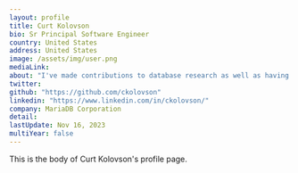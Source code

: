 ```yaml
---
layout: profile
title: Curt Kolovson
bio: Sr Principal Software Engineer
country: United States
address: United States
image: /assets/img/user.png
mediaLink:
about: "I've made contributions to database research as well as having been a practitioner developing or using DBMS technology. My work and expertise includes storage engines, indexing techniques, transactions, logging and recovery, high availability, disaster recovery, replication, spatial databases including Geographic Information Systems (GIS), temporal (historical) databases such as time-series databases, object-oriented DBMS, performance tuning and troubleshooting, etc. I was part of the original team that developed Postgres in the mid- to late-1980s at UC Berkeley, under the leadership of Professor Michael R. Stonebraker. I have an MS and PhD in Computer Science from UC Berkeley. My PhD advisor was Professor Mike Stonebraker, who won the ACM Turing Award in 2014."
twitter:
github: "https://github.com/ckolovson"
linkedin: "https://www.linkedin.com/in/ckolovson/"
company: MariaDB Corporation
detail:
lastUpdate: Nov 16, 2023
multiYear: false
---
```


This is the body of Curt Kolovson's profile page.
